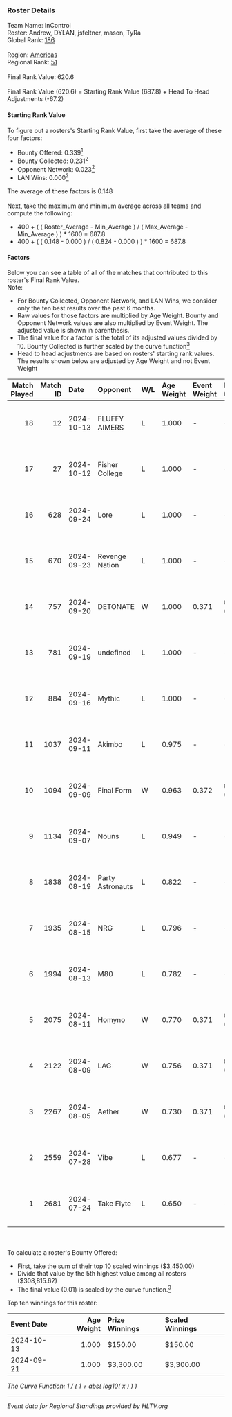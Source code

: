 ### Roster Details<br />
Team Name: InControl<br />
Roster: Andrew, DYLAN, jsfeltner, mason, TyRa<br />
Global Rank: [186](../../standings_global_2024_10_15.md)<br />
<br />
Region: [Americas]( ../../standings_americas_2024_10_15.md)<br />
Regional Rank: [51]( ../../standings_americas_2024_10_15.md)<br />
<br />
Final Rank Value:  620.6<br />
<br />
Final Rank Value (620.6) = Starting Rank Value (687.8) + Head To Head Adjustments (-67.2)<br />

#### Starting Rank Value<br />
To figure out a rosters's Starting Rank Value, first take the average of these four factors:<br />
- Bounty Offered: 0.339[<sup>1</sup>](#table2)
- Bounty Collected: 0.231[<sup>2</sup>](#table1)
- Opponent Network: 0.023[<sup>2</sup>](#table1)
- LAN Wins: 0.000[<sup>2</sup>](#table1)

The average of these factors is 0.148<br />
<br />
Next, take the maximum and minimum average across all teams and compute the following:<br />
- 400 + ( ( Roster_Average - Min_Average ) / ( Max_Average - Min_Average ) ) * 1600 = 687.8
- 400 + ( ( 0.148 - 0.000 ) / ( 0.824 - 0.000 ) ) * 1600 = 687.8


#### Factors<br />
Below you can see a table of all of the matches that contributed to this roster's Final Rank Value.<br />
Note:<br />

- For Bounty Collected, Opponent Network, and LAN Wins, we consider only the ten best results over the past 6 months.
- Raw values for those factors are multiplied by Age Weight. Bounty and Opponent Network values are also multiplied by Event Weight. The adjusted value is shown in parenthesis.
- The final value for a factor is the total of its adjusted values divided by 10. Bounty Collected is further scaled by the curve function[<sup>3</sup>](#curveFunction)
- Head to head adjustments are based on rosters' starting rank values. The results shown below are adjusted by Age Weight and not Event Weight
<span id="table1"></span><br />


| Match Played | Match ID | Date       | Opponent         | W/L | Age Weight | Event Weight | Bounty Collected | Opponent Network | LAN Wins  | H2H Adj. | Roster                                |
| -: | -: | :- | :- | :- | :- | :- | :- | :- | :- | -: | :- |
|           18 |       12 | 2024-10-13 | FLUFFY AIMERS    | L   | 1.000      | -            | -                | -                | -         |    -5.91 | Andrew, DYLAN, jsfeltner, mason, TyRa |
|           17 |       27 | 2024-10-12 | Fisher College   | L   | 1.000      | -            | -                | -                | -         |   -14.28 | Andrew, DYLAN, jsfeltner, mason, TyRa |
|           16 |      628 | 2024-09-24 | Lore             | L   | 1.000      | -            | -                | -                | -         |   -20.58 | AJ2k, FIEND, jsfeltner, mason, TyRa   |
|           15 |      670 | 2024-09-23 | Revenge Nation   | L   | 1.000      | -            | -                | -                | -         |   -13.50 | DYLAN, FIEND, jsfeltner, mason, TyRa  |
|           14 |      757 | 2024-09-20 | DETONATE         | W   | 1.000      | 0.371        | 0.000 (0.000)    | 0.119 (0.044)    | 0 (0.000) |     9.87 | DYLAN, FIEND, jsfeltner, mason, TyRa  |
|           13 |      781 | 2024-09-19 | undefined        | L   | 1.000      | -            | -                | -                | -         |    -9.86 | DYLAN, FIEND, jsfeltner, mason, TyRa  |
|           12 |      884 | 2024-09-16 | Mythic           | L   | 1.000      | -            | -                | -                | -         |   -13.34 | DYLAN, FIEND, jsfeltner, mason, TyRa  |
|           11 |     1037 | 2024-09-11 | Akimbo           | L   | 0.975      | -            | -                | -                | -         |   -10.82 | DYLAN, FIEND, jsfeltner, mason, TyRa  |
|           10 |     1094 | 2024-09-09 | Final Form       | W   | 0.963      | 0.372        | 0.005 (0.002)    | 0.148 (0.053)    | 0 (0.000) |    14.22 | DYLAN, FIEND, jsfeltner, mason, TyRa  |
|            9 |     1134 | 2024-09-07 | Nouns            | L   | 0.949      | -            | -                | -                | -         |    -2.87 | Beast, jsfeltner, mason, Pugg, TyRa   |
|            8 |     1838 | 2024-08-19 | Party Astronauts | L   | 0.822      | -            | -                | -                | -         |    -4.46 | DYLAN, FIEND, jsfeltner, mason, TyRa  |
|            7 |     1935 | 2024-08-15 | NRG              | L   | 0.796      | -            | -                | -                | -         |    -3.52 | DYLAN, FIEND, jsfeltner, mason, TyRa  |
|            6 |     1994 | 2024-08-13 | M80              | L   | 0.782      | -            | -                | -                | -         |    -0.64 | DYLAN, FIEND, jsfeltner, mason, TyRa  |
|            5 |     2075 | 2024-08-11 | Homyno           | W   | 0.770      | 0.371        | 0.005 (0.002)    | 0.116 (0.033)    | 0 (0.000) |    10.30 | DYLAN, FIEND, jsfeltner, mason, TyRa  |
|            4 |     2122 | 2024-08-09 | LAG              | W   | 0.756      | 0.371        | 0.005 (0.001)    | 0.268 (0.075)    | 0 (0.000) |    14.66 | DYLAN, FIEND, jsfeltner, mason, TyRa  |
|            3 |     2267 | 2024-08-05 | Aether           | W   | 0.730      | 0.371        | 0.000 (0.000)    | 0.101 (0.027)    | 0 (0.000) |     6.11 | DYLAN, FIEND, jsfeltner, mason, TyRa  |
|            2 |     2559 | 2024-07-28 | Vibe             | L   | 0.677      | -            | -                | -                | -         |   -15.60 | DYLAN, FIEND, jsfeltner, mason, TyRa  |
|            1 |     2681 | 2024-07-24 | Take Flyte       | L   | 0.650      | -            | -                | -                | -         |    -7.01 | DYLAN, FIEND, jsfeltner, mason, TyRa  |

<br />
<span id="table2"></span><br />
To calculate a roster's Bounty Offered:<br />

- First, take the sum of their top 10 scaled winnings ($3,450.00)
- Divide that value by the 5th highest value among all rosters ($308,815.62)
- The final value (0.01) is scaled by the curve function.[<sup>3</sup>](#curveFunction)

Top ten winnings for this roster:<br />

| Event Date | Age Weight | Prize Winnings | Scaled Winnings |
| :- | -: | :- | :- |
| 2024-10-13 |      1.000 | $150.00        | $150.00         |
| 2024-09-21 |      1.000 | $3,300.00      | $3,300.00       |


<span id="curveFunction"></span>_The Curve Function: 1 / ( 1 + abs( log10( x ) ) )_<br />

---
_Event data for Regional Standings provided by HLTV.org_<br />
